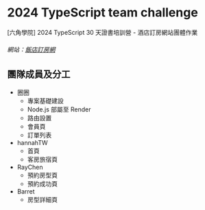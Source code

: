 # 2024 TypeScript team challenge

[六角學院] 2024 TypeScript 30 天證書培訓營 - 酒店訂房網站團體作業

###### 網站：[飯店訂房網]([https://ellayang1227.github.io/typescript-group-work/#/](https://hangineer.github.io/RoomsOrderForked))

## 團隊成員及分工

- 圈圈
  - 專案基礎建設
  - Node.js 部屬至 Render
  - 路由設置
  - 會員頁
  - 訂單列表
- hannahTW
  - 首頁
  - 客房旅宿頁
- RayChen
  - 預約房型頁
  - 預約成功頁
- Barret
  - 房型詳細頁

